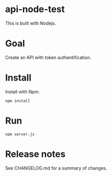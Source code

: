 
# api-node-test

This is built with Nodejs.

# Goal 

Create an API with token authentification.

# Install

Install with Npm.

```
npm install
```

# Run 

 ```
npm server.js
```

# Release notes

See CHANGELOG.md for a summary of changes.